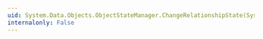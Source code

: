 ```yaml
---
uid: System.Data.Objects.ObjectStateManager.ChangeRelationshipState(System.Object,System.Object,System.String,System.String,System.Data.EntityState)
internalonly: False
---
```


